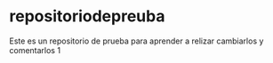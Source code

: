 # repositoriodepreuba
Este es un repositorio de prueba para aprender a relizar cambiarlos y comentarlos
1